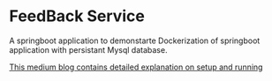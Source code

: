 # FeedBack Service

A springboot application to demonstarte Dockerization of springboot application with persistant Mysql database.

[This medium blog contains detailed explanation on setup and running](https://medium.com/me/stats/post/2ad66ef0c6)
